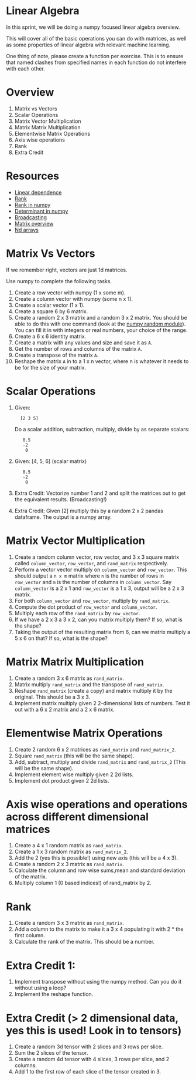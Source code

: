 Linear Algebra
===================================
In this sprint, we will be doing a numpy focused linear algebra overview.

This will cover all of the basic operations you can do with matrices, as well as some properties of linear algebra with relevant machine learning.

One thing of note, please create a function per exercise. This is to ensure that named clashes from specified names in each function do not interfere with each other.


Overview
==============================
1. Matrix vs Vectors
2. Scalar Operations
3. Matrix Vector Multiplication
4. Matrix Matrix Multiplication
5. Elementwise Matrix Operations
6. Axis wise operations
7. Rank
8. Extra Credit


Resources
====================
* [Linear dependence](http://www.math.oregonstate.edu/home/programs/undergrad/CalculusQuestStudyGuides/vcalc/lindep/lindep.html)
* [Rank](http://www.cliffsnotes.com/math/algebra/linear-algebra/real-euclidean-vector-spaces/the-rank-of-a-matrix)
* [Rank in numpy](http://docs.scipy.org/doc/numpy-dev/reference/generated/numpy.linalg.matrix_rank.html)
* [Determinant in numpy](http://docs.scipy.org/doc/numpy/reference/generated/numpy.linalg.det.html)
* [Broadcasting](http://docs.scipy.org/doc/numpy/user/basics.broadcasting.html)
* [Matrix overview](http://cs229.stanford.edu/section/cs229-linalg.pdf)
* [Nd arrays](http://docs.scipy.org/doc/numpy/reference/arrays.ndarray.html)


Matrix Vs Vectors
=====================================
If we remember right, vectors are just 1d matrices.

Use numpy to complete the following tasks.

1. Create a row vector with numpy (1 x some m).
2. Create a column vector with numpy (some n x 1).
3. Create a scalar vector (1 x 1).
4. Create a square 6 by 6 matrix.
5. Create a random 2 x 3 matrix and a random 3 x 2 matrix. You should be able to do this with one command (look at the [numpy random module](http://docs.scipy.org/doc/numpy/reference/routines.random.html)). You can fill it in with integers or real numbers, your choice of the range.
6. Create a 6 x 6 identity matrix.
7. Create a matrix with any values and size and save it as `A`.
8. Get the number of rows and columns of the matrix `A`.
9. Create a transpose of the matrix `A`.
10. Reshape the matrix `A` in to a 1 x n vector, where n is whatever it needs to be for the size of your matrix.


Scalar Operations
==============================
1. Given: 
    
         [2 3 5]

   Do a scalar addition, subtraction, multiply, divide by as separate scalars:
   
          0.5
          -2
           0

2. Given: [4, 5, 6] (scalar matrix)

          0.5
          -2
           0

3. Extra Credit: Vectorize number 1 and 2 and split the matrices out to get the equivalent results. (Broadcasting!)

4. Extra Credit: Given [2] multiply this by a random 2 x 2 pandas dataframe. The output is a numpy array.


Matrix Vector Multiplication
============================================
1. Create a random column vector, row vector, and 3 x 3 square matrix called `column_vector`, `row_vector`, and `rand_matrix` respectively.
2. Perform a vector vector multiply on `column_vector` and `row_vector`. This should output a `n x m` matrix where `n` is the number of rows in `row_vector` and `m` is the number of columns in `column_vector`. Say `column_vector` is a 2 x 1 and `row_vector` is a 1 x 3, output will be a 2 x 3 matrix.
3. For both `column_vector` and `row_vector`, multiply by `rand_matrix`.
4. Compute the dot product of `row_vector` and `column_vector`.
5. Multiply each row of the `rand_matrix` by `row_vector`.
6. If we have a 2 x 3 a 3 x 2, can you matrix multiply them? If so, what is the shape?
7. Taking the output of the resulting matrix from 6, can we matrix multiply a 5 x 6 on that? If so, what is the shape?


Matrix Matrix Multiplication
======================================
1. Create a random 3 x 6 matrix as `rand_matrix`.
2. Matrix multiply `rand_matrix` and the transpose of `rand_matrix`.
3. Reshape `rand_matrix` (create a copy) and matrix multiply it by the original. This should be a 3 x 3.
4. Implement matrix multiply given 2 2-dimensional lists of numbers. Test it out with a 6 x 2 matrix and a 2 x 6 matrix. 


Elementwise Matrix Operations
========================================
1. Create 2 random 6 x 2 matrices as `rand_matrix` and `rand_matrix_2`.
2. Square `rand_matrix` (this will be the same shape).
3. Add, subtract, multiply and divide `rand_matrix` and `rand_matrix_2` (This will be the same shape).
4. Implement element wise multiply given 2 2d lists.
5. Implement dot product given 2 2d lists.


Axis wise operations and operations across different dimensional matrices
================================
1. Create a 4 x 1 random matrix as `rand_matrix`.
2. Create a 1 x 3 random matrix as `rand_matrix_2`.
3. Add the 2 (yes this is possible!) using new axis (this will be a 4 x 3).
4. Create a random 2 x 3 matrix as `rand_matrix`.
5. Calculate the column and row wise sums,mean and standard deviation of the matrix. 
6. Multiply column 1 (0 based indices!) of rand_matrix by 2.


Rank
======================================
1. Create a random 3 x 3 matrix as `rand_matrix`.
2. Add a column to the matrix to make it a 3 x 4 populating it with 2 * the first column.
3. Calculate the rank of the matrix. This should be a number.


Extra Credit 1:
===========================
1. Implement transpose without using the numpy method. Can you do it without using a loop?
2. Implement the reshape function.


Extra Credit (> 2 dimensional data, yes this is used! Look in to tensors) 
===========================
1. Create a random 3d tensor with 2 slices and 3 rows per slice.
2. Sum the 2 slices of the tensor.
3. Create a random 4d tensor with 4 slices, 3 rows per slice, and 2 columns.
4. Add 1 to the first row of each slice of the tensor created in 3.
